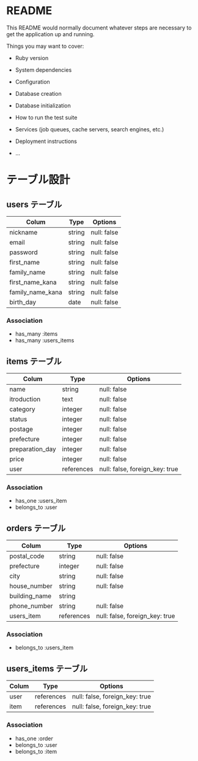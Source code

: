 # README

This README would normally document whatever steps are necessary to get the
application up and running.

Things you may want to cover:

* Ruby version

* System dependencies

* Configuration

* Database creation

* Database initialization

* How to run the test suite

* Services (job queues, cache servers, search engines, etc.)

* Deployment instructions

* ...

# テーブル設計

## users テーブル

| Colum            | Type       | Options                        |
| ---------------- | ---------- | ------------------------------ |
| nickname         | string     | null: false                    |
| email            | string     | null: false                    |
| password         | string     | null: false                    |
| first_name       | string     | null: false                    |
| family_name      | string     | null: false                    |
| first_name_kana  | string     | null: false                    |
| family_name_kana | string     | null: false                    |
| birth_day        | date       | null: false                    |

### Association

- has_many :items
- has_many :users_items

## items テーブル

| Colum           | Type       | Options                        |
| --------------- | ---------- | ------------------------------ |
| name            | string     | null: false                    |
| itroduction     | text       | null: false                    |
| category        | integer    | null: false                    |
| status          | integer    | null: false                    |
| postage         | integer    | null: false                    |
| prefecture      | integer    | null: false                    |
| preparation_day | integer    | null: false                    |
| price           | integer    | null: false                    |
| user            | references | null: false, foreign_key: true |

### Association

- has_one :users_item
- belongs_to :user

## orders テーブル

| Colum           | Type       | Options                        |
| --------------- | ---------- | ------------------------------ |
| postal_code     | string     | null: false                    |
| prefecture      | integer    | null: false                    |
| city            | string     | null: false                    |
| house_number    | string     | null: false                    |
| building_name   | string     |                                |
| phone_number    | string     | null: false                    |
| users_item      | references | null: false, foreign_key: true |

### Association

- belongs_to :users_item

## users_items テーブル

| Colum           | Type       | Options                        |
| --------------- | ---------- | ------------------------------ |
| user            | references | null: false, foreign_key: true |
| item            | references | null: false, foreign_key: true |

### Association

- has_one :order
- belongs_to :user
- belongs_to :item